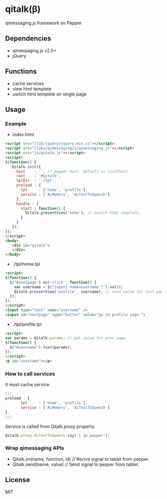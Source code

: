 # qitalk(β)
qimessaging.js framework on Pepper

## Dependencies

- qimessaging.js v2.0+
- jQuery

## Functions

- cache services
- view html templete
- switch html templete on single page

## Usage

### Example

- index.html
```html
<script src="/lib/jquery/jquery.min.js"></script>
<script src="/libs/qimessaging/2/qimessaging.js"></script>
<script src="js/qitalk.js"></script>
<script>
$(function() {
   Qitalk.init({
     host    : '', // pepper host. default => localhost
     root    : '#qitalk',
     tplDir  : './tpl',
     preload : {
       tpl     : ['home', 'profile'],
       service : ['ALMemory', 'ALTextToSpeech']
     },
     handle : {
       start : function() {
         Qitalk.presentView('home'); // switch html templete.
       }
     }
   });
});
</script>
<body>
   <div id="qitalk">
   </div>
</body>
```

- ./tpl/home.tpl

```html
<script>
$(function() {
  $("#nextpage").on('click', function() {
    var username = $("input['name=username']").val();
    Qitalk.presentView('profile', username); // send value for next page.
  });
});
</script>
<input type="text" name="username" />
<input id="nextpage" type="button" value="go to profile page.">
```

- ./tpl/profile.tpl

```html
<script>
var params = Qitalk.params; // get value for prev page.
$(function() {
  $("#username").text(params);
});
</script>
<p id="username"></p>
```

### How to call services

It must cache service.
```javascript
///
preload : {
       tpl     : ['home', 'profile'],
       service : ['ALMemory', 'ALTextToSpeech']
},
///
```

Service is called from Qitalk.proxy property.
```javascript
Qitalk.proxy.ALTextToSpeech.say('I am pepper');
```

### Wrap qimessaging APIs

- Qitalk.on(name, function, id) // Recive signal to tablet from pepper.
- Qitalk.send(name, value) // Send signal to pepper from tablet.

## License

MIT




